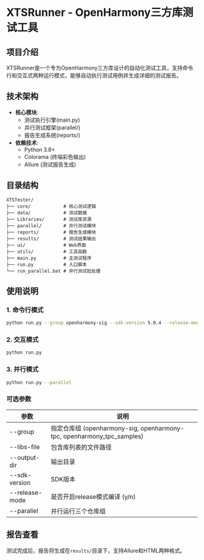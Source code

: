 # XTSRunner - OpenHarmony三方库测试工具

## 项目介绍
XTSRunner是一个专为OpenHarmony三方库设计的自动化测试工具，支持命令行和交互式两种运行模式，能够自动执行测试用例并生成详细的测试报告。

## 技术架构
- **核心模块**: 
  - 测试执行引擎(main.py)
  - 并行测试框架(parallel/)
  - 报告生成系统(reports/)
- **依赖技术**:
  - Python 3.8+
  - Colorama (终端彩色输出)
  - Allure (测试报告生成)

## 目录结构
```
XTSTester/
├── core/            # 核心测试逻辑
├── data/            # 测试数据
├── Libraries/       # 测试库资源
├── parallel/        # 并行测试模块
├── reports/         # 报告生成模块
├── results/         # 测试结果输出
├── ui/              # Web界面
├── utils/           # 工具函数
├── main.py          # 主测试程序
├── run.py           # 入口脚本
└── run_parallel.bat # 并行测试批处理
```

## 使用说明
### 1. 命令行模式
```bash
python run.py --group openharmony-sig --sdk-version 5.0.4 --release-mode y
```

### 2. 交互模式
```bash
python run.py
```

### 3. 并行模式
```bash
python run.py --parallel
```

### 可选参数
| 参数 | 说明 |
|------|------|
| --group | 指定仓库组 (openharmony-sig, openharmony-tpc, openharmony_tpc_samples) |
| --libs-file | 包含库列表的文件路径 |
| --output-dir | 输出目录 |
| --sdk-version | SDK版本 |
| --release-mode | 是否开启release模式编译 (y/n) |
| --parallel | 并行运行三个仓库组 |

## 报告查看
测试完成后，报告将生成在`results/`目录下，支持Allure和HTML两种格式。